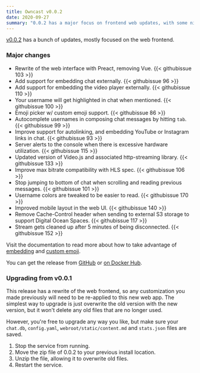 ```yaml
---
title: Owncast v0.0.2
date: 2020-09-27
summary: "0.0.2 has a major focus on frontend web updates, with some nice new features including the ability to embed in your own site easier, custom emoji and more."
---
```


[v0.0.2](https://github.com/owncast/owncast/milestone/2?closed=1) has a bunch of updates, mostly focused on the web frontend.

### Major changes

* Rewrite of the web interface with Preact, removing Vue. {{< githubissue 103 >}}
* Add support for embedding chat externally. {{< githubissue 96 >}}
* Add support for embedding the video player externally. {{< githubissue 110 >}}
* Your username will get highlighted in chat when mentioned. {{< githubissue 100 >}}
* Emoji picker w/ custom emoji support. {{< githubissue 86 >}}
* Autocomplete usernames in composing chat messages by hitting `tab`.  {{< githubissue 99 >}}
* Improve support for autolinking, and embedding YouTube or Instagram links in chat. {{< githubissue 93 >}}
* Server alerts to the console when there is excessive hardware utilization.  {{< githubissue 115 >}}
* Updated version of Video.js and associated http-streaming library. {{< githubissue 133 >}}
* Improve max bitrate compatibility with HLS spec. {{< githubissue 106 >}}
* Stop jumping to bottom of chat when scrolling and reading previous messages. {{< githubissue 101 >}}
* Username colors are tweaked to be easier to read. {{< githubissue 170 >}}
* Improved mobile layout in the web UI.  {{< githubissue 140 >}}
* Remove Cache-Control header when sending to external S3 storage to support Digital Ocean Spaces. {{< githubissue 117 >}}
* Stream gets cleaned up after 5 minutes of being disconnected. {{< githubissue 152 >}}

Visit the documentation to read more about how to take advantage of [embedding](/docs/embed/) and [custom emoji](/docs/website/#custom-emoji).

You can get the release from [GitHub](https://github.com/owncast/owncast/releases/tag/v0.0.2) or [on Docker Hub](https://hub.docker.com/layers/gabekangas/owncast/0.0.2/images/sha256-90b28e787a3e79b5ec2486e3087f4cf708cdaa71ab6ebf92cd343bba6e8bb576?context=repo).

### Upgrading from v0.0.1

This release has a rewrite of the web frontend, so any customization you made previously will need to be re-applied to this new web app.  The simplest way to upgrade is just overwrite the old version with the new version, but it won't delete any old files that are no longer used.

However, you're free to upgrade any way you like, but make sure your `chat.db`, `config.yaml`, `webroot/static/content.md` and `stats.json` files are saved.

1. Stop the service from running.
1. Move the zip file of 0.0.2 to your previous install location.
1. Unzip the file, allowing it to overwrite old files.
1. Restart the service.
